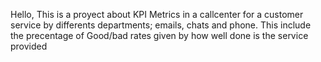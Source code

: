 Hello,
This is a proyect about KPI Metrics in a callcenter for a customer service by differents departments; emails, chats and phone. This include the precentage of Good/bad rates given by how well done is the service provided

